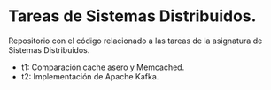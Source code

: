 # Tareas de Sistemas Distribuidos.
Repositorio con el código relacionado a las tareas de la asignatura de Sistemas Distribuidos.
* t1: Comparación cache asero y Memcached.
* t2: Implementación de Apache Kafka.